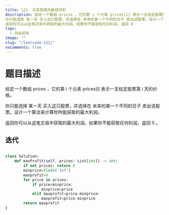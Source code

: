 ```yaml
---
title: 121. 买卖股票的最佳时机
description: 给定一个数组 prices ，它的第 i 个元素 prices[i] 表示一支给定股票第 i 天的价格。
你只能选择 某一天 买入这只股票，并选择在 未来的某一个不同的日子 卖出该股票。设计一个算法来计算你所能获取的最大利润。
返回你可以从这笔交易中获取的最大利润。如果你不能获取任何利润，返回 0
tags:
  - 动态规划
image: ""
slug: "/leetcode-121/"
noComments: true
---
```

# 题目描述

给定一个数组 prices ，它的第 i 个元素 prices[i] 表示一支给定股票第 i 天的价格。

你只能选择 某一天 买入这只股票，并选择在 未来的某一个不同的日子 卖出该股票。设计一个算法来计算你所能获取的最大利润。

返回你可以从这笔交易中获取的最大利润。如果你不能获取任何利润，返回 0 。



## 迭代

```python

class Solution:
    def maxProfit(self, prices: List[int]) -> int:
        if not prices: return 0 
        minprice=float('inf')
        maxprofit=0
        for price in prices:
            if price<minprice:
                minprice=price
            elif maxprofit<price-minprice:
                maxprofit=price-minprice
        return maxprofit
}
```


